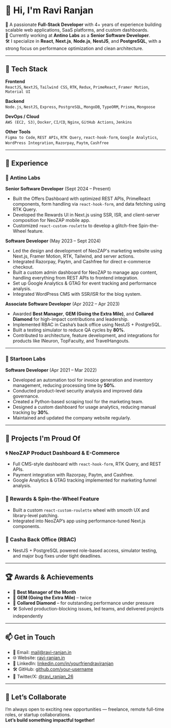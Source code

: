 # 👋 Hi, I'm Ravi Ranjan

🎯 A passionate **Full-Stack Developer** with 4+ years of experience building scalable web applications, SaaS platforms, and custom dashboards.  
💼 Currently working at **Antino Labs** as a **Senior Software Developer**.  
🛠️ I specialize in **React**, **Next.js**, **Node.js**, **NestJS**, and **PostgreSQL**, with a strong focus on performance optimization and clean architecture.

---

## 🧠 Tech Stack

**Frontend**  
`ReactJS`, `NextJS`, `Tailwind CSS`, `RTK`, `Redux`, `PrimeReact`, `Framer Motion`, `Material UI`

**Backend**  
`Node.js`, `NestJS`, `Express`, `PostgreSQL`, `MongoDB`, `TypeORM`, `Prisma`, `Mongoose`

**DevOps / Cloud**  
`AWS (EC2, S3)`, `Docker`, `CI/CD`, `Nginx`, `GitHub Actions`, `Jenkins`

**Other Tools**  
`Figma to Code`, `REST APIs`, `RTK Query`, `react-hook-form`, `Google Analytics`, `WordPress Integration`, `Razorpay`, `Paytm`, `Cashfree`

---

## 🧩 Experience

### 💼 Antino Labs  
**Senior Software Developer** (Sept 2024 – Present)  
- Built the Offers Dashboard with optimized REST APIs, PrimeReact components, form handling via `react-hook-form`, and data fetching using RTK Query.  
- Developed the Rewards UI in Next.js using SSR, ISR, and client-server composition for NeoZAP mobile app.  
- Customized `react-custom-roulette` to develop a glitch-free Spin-the-Wheel feature.

**Software Developer** (May 2023 – Sept 2024)  
- Led the design and development of NeoZAP's marketing website using Next.js, Framer Motion, RTK, Tailwind, and server actions.  
- Integrated Razorpay, Paytm, and Cashfree for direct e-commerce checkout.  
- Built a custom admin dashboard for NeoZAP to manage app content, handling everything from REST APIs to frontend integration.  
- Set up Google Analytics & GTAG for event tracking and performance analysis.  
- Integrated WordPress CMS with SSR/ISR for the blog system.

**Associate Software Developer** (Apr 2022 – Apr 2023)  
- Awarded **Best Manager**, **GEM (Going the Extra Mile)**, and **Collared Diamond** for high-impact contributions and leadership.  
- Implemented RBAC in Casha’s back office using NestJS + PostgreSQL.  
- Built a testing simulator to reduce QA cycles by **80%**.  
- Contributed to architecture, feature development, and integrations for products like INeuron, TopFaculty, and TravelHangouts.

---

### 💼 Startoon Labs  
**Software Developer** (Apr 2021 – Mar 2022)  
- Developed an automation tool for invoice generation and inventory management, reducing processing time by **50%**.  
- Conducted product-level security analysis and improved data governance.  
- Created a Python-based scraping tool for the marketing team.  
- Designed a custom dashboard for usage analytics, reducing manual tracking by **30%**.  
- Maintained and updated the company website regularly.

---

## 🚀 Projects I'm Proud Of

### 🌀 NeoZAP Product Dashboard & E-Commerce
- Full CMS-style dashboard with `react-hook-form`, RTK Query, and REST APIs.  
- Payment integration with Razorpay, Paytm, and Cashfree.  
- Google Analytics & GTAG tracking implemented for marketing funnel analysis.

### 🎯 Rewards & Spin-the-Wheel Feature
- Built a custom `react-custom-roulette` wheel with smooth UX and library-level patching.  
- Integrated into NeoZAP’s app using performance-tuned Next.js components.

### 🔐 Casha Back Office (RBAC)
- NestJS + PostgreSQL powered role-based access, simulator testing, and major bug fixes under tight deadlines.

---

## 🏆 Awards & Achievements

- 🥇 **Best Manager of the Month**  
- 💎 **GEM (Going the Extra Mile)** – twice  
- 💼 **Collared Diamond** – for outstanding performance under pressure  
- 🛠️ Solved production-blocking issues, led teams, and delivered projects independently

---

## 📫 Get in Touch

- 📧 Email: [mail@ravi-ranjan.in](mailto:mail@ravi-ranjan.in)  
- 🌐 Website: [ravi-ranjan.in](https://ravi-ranjan.in)  
- 💼 LinkedIn: [linkedin.com/in/yourfriendraviranjan](https://www.linkedin.com/in/raviranjan98)  
- 🛠 GitHub: [github.com/your-username](https://github.com/SquaredR98)  
- 📱 Twitter/X: [@ravi_ranjan_26](https://twitter.com/ravi_ranjan_26)

---

## 📌 Let’s Collaborate

I’m always open to exciting new opportunities — freelance, remote full-time roles, or startup collaborations.  
**Let’s build something impactful together!**
